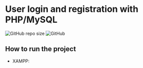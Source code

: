 # User login and registration with PHP/MySQL

![GitHub repo size](https://img.shields.io/github/repo-size/creator-solutions/register-login) ![GitHub](https://img.shields.io/github/license/creator-solutions/Register-Login)

## How to run the project


- XAMPP:
